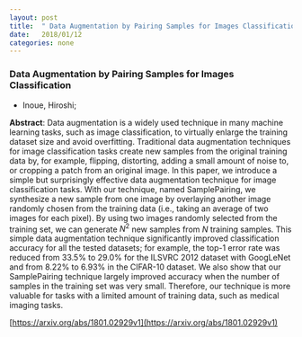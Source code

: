 ```yaml
---
layout: post
title:  " Data Augmentation by Pairing Samples for Images Classification"
date:   2018/01/12
categories: none
---
```




### Data Augmentation by Pairing Samples for Images Classification



* Inoue, Hiroshi; 





**Abstract**:  Data augmentation is a widely used technique in many machine learning tasks, such as image classification, to virtually enlarge the training dataset size and avoid overfitting. Traditional data augmentation techniques for image classification tasks create new samples from the original training data by, for example, flipping, distorting, adding a small amount of noise to, or cropping a patch from an original image. In this paper, we introduce a simple but surprisingly effective data augmentation technique for image classification tasks. With our technique, named SamplePairing, we synthesize a new sample from one image by overlaying another image randomly chosen from the training data (i.e., taking an average of two images for each pixel). By using two images randomly selected from the training set, we can generate $N^2$ new samples from $N$ training samples. This simple data augmentation technique significantly improved classification accuracy for all the tested datasets; for example, the top-1 error rate was reduced from 33.5% to 29.0% for the ILSVRC 2012 dataset with GoogLeNet and from 8.22% to 6.93% in the CIFAR-10 dataset. We also show that our SamplePairing technique largely improved accuracy when the number of samples in the training set was very small. Therefore, our technique is more valuable for tasks with a limited amount of training data, such as medical imaging tasks. 



 [https://arxiv.org/abs/1801.02929v1](https://arxiv.org/abs/1801.02929v1) 

